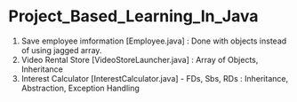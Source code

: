 # Project_Based_Learning_In_Java

1. Save employee imformation [Employee.java] : Done with objects instead of using jagged array.
2. Video Rental Store [VideoStoreLauncher.java] : Array of Objects, Inheritance
3. Interest Calculator [InterestCalculator.java] - FDs, Sbs, RDs : Inheritance, Abstraction, Exception Handling
